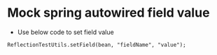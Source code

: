 # Mock spring autowired field value
* Use below code to set field value
```
ReflectionTestUtils.setField(bean, "fieldName", "value");	
```